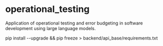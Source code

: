 # operational_testing
Application of operational testing and error budgeting in software development using large language models.

pip install <package> --upgrade && pip freeze > backend/api_base/requirements.txt
